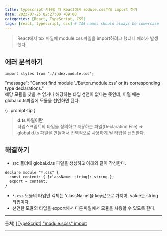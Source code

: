 ```yaml
---
title: typescript 사용할 때 React에서 module.css파일 import 하기
date: 2023-07-25 02:27:00 +09:00
categories: [React, TypeScript, CSS]
tags: [react, typescript, css] # TAG names should always be lowercase
---
```


> React에서 tsx 파일에 module.css 파일을 import하려고 했더니 에러가 발생했다.

## 에러 분석하기

```tsx
import styles from "./index.module.css";
```

"message": "Cannot find module './Button.module.css' or its corresponding type declarations."<br/>
해당 모듈을 찾을 수 없거나 해당하는 타입 선언이 없다는 뜻인데, 이럴 때는 global.d.ts파일에 모듈을 선언하면 된다.

{: .prompt-tip }

> **d.ts 파일이란**<br/>
> 타입스크립트의 타입을 정의하고 저장하는 파일(Declaration File)
> ⇒ global.d.ts 파일을 만들어서 전역적으로 사용하게 될 타입을 선언한다.

## 해결하기

- src 폴더에 global.d.ts 파일을 생성하고 아래와 같이 작성한다.

```tsx
declare module "*.css" {
  const content: { [className: string]: string };
  export = content;
}
```

- `*.css` 모듈의 타입인 객체는 'className'을 key값으로 가지며, value는 string 타입이다.
- 선언한 모듈의 타입을 export해서 다른 파일에서 모듈을 사용할 수 있도록 한다.

---

출처) <a href='https://velog.io/@drrobot409/React-TypeScript-module.scss-import' target='_blank'>[TypeScript] "module.scss" import</a>

---

<div class='giscus'></div>
<script src="https://giscus.app/client.js"
        data-repo="DawonOh/DawonOh.github.io"
        data-repo-id="R_kgDOJiw-zQ"
        data-category="Comments"
        data-category-id="DIC_kwDOJiw-zc4CWhdL"
        data-mapping="pathname"
        data-strict="0"
        data-reactions-enabled="1"
        data-emit-metadata="0"
        data-input-position="bottom"
        data-theme="preferred_color_scheme"
        data-lang="ko"
        crossorigin="anonymous"
        async>
</script>
